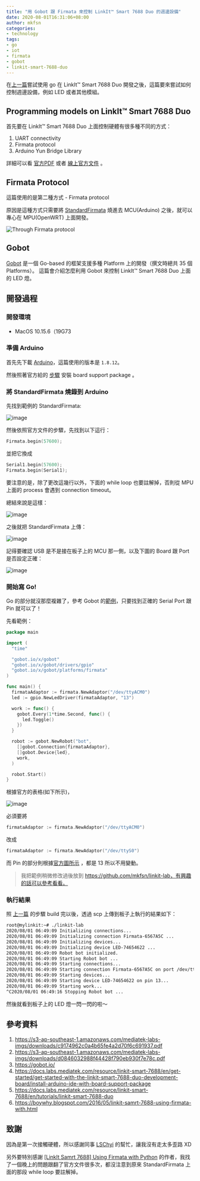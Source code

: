 ```yaml
---
title: "用 Gobot 跟 Firmata 來控制 LinkIt™ Smart 7688 Duo 的週邊設備"
date: 2020-08-01T16:31:06+08:00
author: mkfsn
categories:
- technology
tags:
- go
- iot
- firmata
- gobot
- linkit-smart-7688-duo
---
```


在[上一篇](/blog/posts/write-go-in-linkit-smart-7688-duo.html)嘗試使用 go 在 LinkIt™ Smart 7688 Duo 開發之後，這篇要來嘗試如何控制週邊設備，例如 LED 或者其他模組。

<!-- more -->

## Programming models on LinkIt™ Smart 7688 Duo

首先要在 LinkIt™ Smart 7688 Duo 上面控制硬體有很多種不同的方式：

1. UART connectivity
2. Firmata protocol 
3. Arduino Yun Bridge Library

詳細可以看 [官方PDF](https://s3-ap-southeast-1.amazonaws.com/mediatek-labs-imgs/downloads/c9174962c0a4b65fe4a2d70f6c691937.pdf)
或者 [線上官方文件](https://docs.labs.mediatek.com/resource/linkit-smart-7688/en/tutorials/linkit-smart-7688-duo) 。

## Firmata Protocol

這篇使用的是第二種方式 - Firmata protocol

原因是這種方式只需要將 [StandardFirmata](https://github.com/firmata/arduino/blob/master/examples/StandardFirmata/StandardFirmata.ino)
燒進去 MCU(Arduino) 之後，就可以專心在 MPU(OpenWRT) 上面開發。

![Through Firmata protocol](https://docs.labs.mediatek.com/resource/linkit-smart-7688/files/en/6914441/6914785/1/1469525226192/duo-firmata-arch.png)

## Gobot

[Gobot](https://gobot.io/) 是一個 Go-based 的框架支援多種 Platform 上的開發（撰文時總共 35 個 Platforms）。
這篇會介紹怎麼利用 Gobot 來控制 LinkIt™ Smart 7688 Duo 上面的 LED 燈。

## 開發過程

### 開發環境

- MacOS 10.15.6（19G73

### 準備 Arduino

首先先下載 [Arduino](https://www.arduino.cc/en/Main/Software)，這篇使用的版本是 `1.8.12`。

然後照著官方給的 [步驟](https://docs.labs.mediatek.com/resource/linkit-smart-7688/en/get-started/get-started-with-the-linkit-smart-7688-duo-development-board/install-arduino-ide-with-board-support-package)
安裝 board support package 。

### 將 StandardFirmata 燒錄到 Arduino

先找到範例的 StandardFirmata:

![image](https://user-images.githubusercontent.com/667169/89098459-61024b80-d41a-11ea-9af2-b0adcfb571f0.png)

然後依照官方文件的步驟，先找到以下這行：

```c
Firmata.begin(57600);
```

並把它換成

```c
Serial1.begin(57600);
Firmata.begin(Serial1);
```

要注意的是，除了更改這幾行以外，下面的 while loop 也要註解掉，否則從 MPU 上面的 process 會遇到 connection timeout。

總結來說是這樣：

![image](https://user-images.githubusercontent.com/667169/89098615-c0ad2680-d41b-11ea-88c4-f49945fe015b.png)

之後就把 StandardFirmata 上傳：

![image](https://user-images.githubusercontent.com/667169/89098681-44ffa980-d41c-11ea-9fca-afcbad86f7fc.png)

記得要確認 USB 是不是接在板子上的 MCU 那一側，以及下圖的 Board 跟 Port 是否設定正確：

![image](https://user-images.githubusercontent.com/667169/89098656-0cf86680-d41c-11ea-9c69-36db844ba220.png)

### 開始寫 Go!

Go 的部分就沒那麼複雜了，參考 Gobot 的[範例](https://gobot.io/#the-hello-world-of-things)，只要找到正確的 Serial Port 跟 Pin 就可以了！

先看範例：

```go
package main

import (
  "time"

  "gobot.io/x/gobot"
  "gobot.io/x/gobot/drivers/gpio"
  "gobot.io/x/gobot/platforms/firmata"
)

func main() {
  firmataAdaptor := firmata.NewAdaptor("/dev/ttyACM0")
  led := gpio.NewLedDriver(firmataAdaptor, "13")

  work := func() {
    gobot.Every(1*time.Second, func() {
      led.Toggle()
    })
  }

  robot := gobot.NewRobot("bot",
    []gobot.Connection{firmataAdaptor},
    []gobot.Device{led},
    work,
  )

  robot.Start()
}
```

根據官方的表格(如下所示)，

![image](https://user-images.githubusercontent.com/667169/89098756-e2f37400-d41c-11ea-8d2f-930a2d9c167b.png)

必須要將

```go
firmataAdaptor := firmata.NewAdaptor("/dev/ttyACM0")
```

改成

```go
firmataAdaptor := firmata.NewAdaptor("/dev/ttyS0")
```

而 Pin 的部分則根據[官方圖所示](https://s3-ap-southeast-1.amazonaws.com/mediatek-labs-imgs/downloads/d0846032988f44428f790eb930f7e78c.pdf)
，都是 13 所以不用變動。

> 我把範例稍微修改過後放到 https://github.com/mkfsn/linkit-lab，有興趣的話可以參考看看。

### 執行結果

照 [上一篇](/blog/posts/write-go-in-linkit-smart-7688-duo.html) 的步驟 build 完以後，透過 scp 上傳到板子上執行的結果如下：

```bash
root@mylinkit:~# ./linkit-lab 
2020/08/01 06:49:09 Initializing connections...
2020/08/01 06:49:09 Initializing connection Firmata-6567A5C ...
2020/08/01 06:49:09 Initializing devices...
2020/08/01 06:49:09 Initializing device LED-74654622 ...
2020/08/01 06:49:09 Robot bot initialized.
2020/08/01 06:49:09 Starting Robot bot ...
2020/08/01 06:49:09 Starting connections...
2020/08/01 06:49:09 Starting connection Firmata-6567A5C on port /dev/ttyS0...
2020/08/01 06:49:09 Starting devices...
2020/08/01 06:49:09 Starting device LED-74654622 on pin 13...
2020/08/01 06:49:09 Starting work...
^C2020/08/01 06:49:16 Stopping Robot bot ...
```

然後就看到板子上的 LED 燈一閃一閃的啦～

## 參考資料

1. https://s3-ap-southeast-1.amazonaws.com/mediatek-labs-imgs/downloads/c9174962c0a4b65fe4a2d70f6c691937.pdf
2. https://s3-ap-southeast-1.amazonaws.com/mediatek-labs-imgs/downloads/d0846032988f44428f790eb930f7e78c.pdf
3. https://gobot.io/
4. https://docs.labs.mediatek.com/resource/linkit-smart-7688/en/get-started/get-started-with-the-linkit-smart-7688-duo-development-board/install-arduino-ide-with-board-support-package
5. https://docs.labs.mediatek.com/resource/linkit-smart-7688/en/tutorials/linkit-smart-7688-duo
6. https://boywhy.blogspot.com/2016/05/linkit-samrt-7688-using-firmata-with.html

## 致謝

因為是第一次接觸硬體，所以感謝同事 [LSChyi](http://github.com/LSChyi) 的幫忙，讓我沒有走太多歪路 XD

另外要特別感謝 <a href="https://boywhy.blogspot.com/2016/05/linkit-samrt-7688-using-firmata-with.html">[LinkIt Samrt 7688] Using Firmata with Python</a>
的作者，我找了一個晚上的問題跟翻了官方文件很多次，都沒注意到原來 StandardFirmata 上面的那段 while loop 要註解掉。

